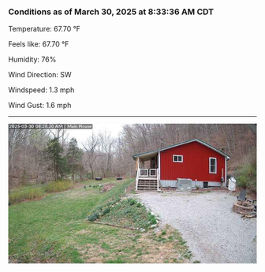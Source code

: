 ### Conditions as of March 30, 2025 at 8:33:36 AM CDT 

Temperature: 67.70 &deg;F

Feels like: 67.70 &deg;F

Humidity: 76%

Wind Direction: SW

Windspeed: 1.3 mph

Wind Gust: 1.6 mph

---

<img src="./images/latest.jpeg"/>

